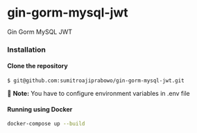# gin-gorm-mysql-jwt
Gin Gorm MySQL JWT

### Installation

#### Clone the repository

```
$ git@github.com:sumitroajiprabowo/gin-gorm-mysql-jwt.git
```

:memo: **Note:** You have to configure environment variables in .env file


#### Running using Docker

```bash
docker-compose up --build
```
